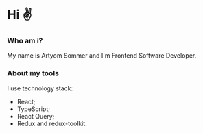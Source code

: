 # Hi ✌ ️

### Who am i?
My name is Artyom Sommer and I'm Frontend Software Developer.

### About my tools
I use technology stack:
- React;
- TypeScript;
- React Query;
- Redux and redux-toolkit.
